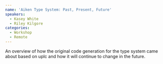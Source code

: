 ```yaml
---
name: 'Aiken Type System: Past, Present, Future'
speakers:
  - Kasey White
  - Riley Kilgore
categories:
  - Workshop
  - Remote
---
```


An overview of how the original code generation for the type system came about based on uplc and how it will continue to change in the future.
